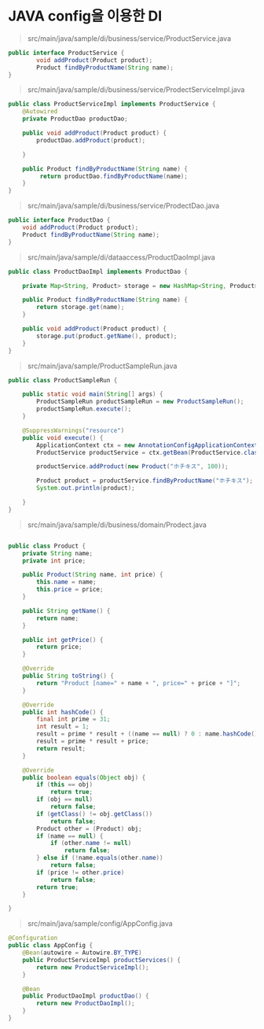 # JAVA config을 이용한 DI

> src/main/java/sample/di/business/service/ProductService.java

```java
public interface ProductService {
		void addProduct(Product product);
	    Product findByProductName(String name);
}
```

> src/main/java/sample/di/business/service/ProdectServiceImpl.java
```java
public class ProductServiceImpl implements ProductService {
    @Autowired
    private ProductDao productDao;

	public void addProduct(Product product) {
		productDao.addProduct(product);

	}

	public Product findByProductName(String name) {
		 return productDao.findByProductName(name);
	}
}
```

> src/main/java/sample/di/business/service/ProdectDao.java
```java
public interface ProductDao {
	void addProduct(Product product);
    Product findByProductName(String name);
}
```

> src/main/java/sample/di/dataaccess/ProductDaoImpl.java
```java
public class ProductDaoImpl implements ProductDao {

	private Map<String, Product> storage = new HashMap<String, Product>();

    public Product findByProductName(String name) {
        return storage.get(name);
    }

	public void addProduct(Product product) {
		storage.put(product.getName(), product);
	}
}
```


> src/main/java/sample/ProductSampleRun.java
```java
public class ProductSampleRun {

    public static void main(String[] args) {
        ProductSampleRun productSampleRun = new ProductSampleRun();
        productSampleRun.execute();
    }

    @SuppressWarnings("resource")
	public void execute() {
    	ApplicationContext ctx = new AnnotationConfigApplicationContext(AppConfig.class);
        ProductService productService = ctx.getBean(ProductService.class);

        productService.addProduct(new Product("ホチキス", 100));

        Product product = productService.findByProductName("ホチキス");
        System.out.println(product);

    }
}
```


> src/main/java/sample/di/business/domain/Prodect.java
```java

public class Product {
    private String name;
    private int price;

    public Product(String name, int price) {
        this.name = name;
        this.price = price;
    }

    public String getName() {
        return name;
    }

    public int getPrice() {
        return price;
    }

    @Override
    public String toString() {
        return "Product [name=" + name + ", price=" + price + "]";
    }

    @Override
    public int hashCode() {
        final int prime = 31;
        int result = 1;
        result = prime * result + ((name == null) ? 0 : name.hashCode());
        result = prime * result + price;
        return result;
    }

    @Override
    public boolean equals(Object obj) {
        if (this == obj)
            return true;
        if (obj == null)
            return false;
        if (getClass() != obj.getClass())
            return false;
        Product other = (Product) obj;
        if (name == null) {
            if (other.name != null)
                return false;
        } else if (!name.equals(other.name))
            return false;
        if (price != other.price)
            return false;
        return true;
    }

}
```

> src/main/java/sample/config/AppConfig.java
```java
@Configuration
public class AppConfig {
	@Bean(autowire = Autowire.BY_TYPE)
	public ProductServiceImpl productServices() {
		return new ProductServiceImpl();
	}

	@Bean
	public ProductDaoImpl productDao() {
		return new ProductDaoImpl();
	}
}
```